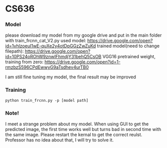# CS636
### Model
please download my model from my google drive and put in the main folder with train_frcnn_cat_V2.py
used model: https://drive.google.com/open?id=1vhlzoeuI1wE-quXe2y4otDpGGzZwZuKd
trained model(need to change filepath):  https://drive.google.com/open?id=10PS24oROhW9znwIFhmdjY31behQ5CsOB
VGG16 pretrained weight, training from zero: https://drive.google.com/open?id=1-rmzbzS596CPdEwwyG9aTsdhev4urTB0

I am still fine tuning my model, the final result may be improved
### Training
`python train_frcnn.py -p [model path]`

### Note!
I meet a strange problem about my model. When using GUI to get the predicted image, the first time works well but turns bad in second time with the same image. Please restart the kernal to get the correct reulst. 
Professor has no idea about that, I will try to solve it.



